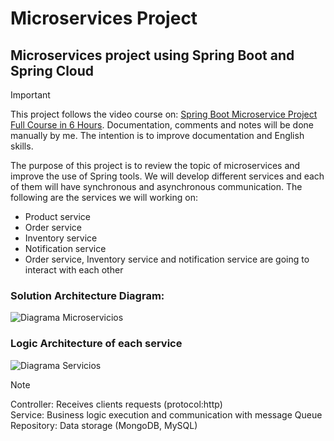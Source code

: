 # Microservices Project
## Microservices project using Spring Boot and Spring Cloud
> [!IMPORTANT]
> This project follows the video course on: [Spring Boot Microservice Project Full Course in 6 Hours](https://www.youtube.com/watch?v=mPPhcU7oWDU&t=5704s). Documentation, comments and notes will be done manually by me. The intention is to improve documentation and English skills.



The purpose of this project is to review the topic of microservices and improve the use of Spring tools. We will develop different services and each of them will have synchronous and asynchronous communication.
The following are the services we will working on:
- Product service
- Order service
- Inventory service
- Notification service
- Order service, Inventory service and notification service are going to interact with each other

### Solution Architecture Diagram:
![Diagrama Microservicios](https://github.com/juancarlosp94/MicroservicesProject/assets/70818906/7c564dc5-1075-4587-9a66-1a2c6ecf5a42)

### Logic Architecture of each service
![Diagrama Servicios](https://github.com/juancarlosp94/MicroservicesProject/assets/70818906/37d56374-6073-475e-8342-0d32ffa68e5e)

>[!NOTE]
>Controller: Receives clients requests (protocol:http) <br>
>Service: Business logic execution and communication with message Queue <br>
>Repository: Data storage (MongoDB, MySQL)


